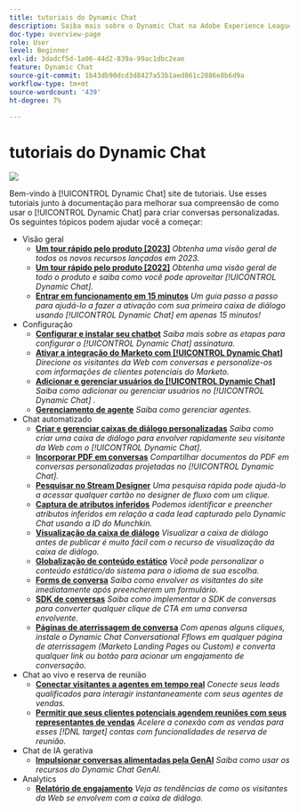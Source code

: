 ```yaml
---
title: tutoriais do Dynamic Chat
description: Saiba mais sobre o Dynamic Chat na Adobe Experience League. Use estes tutoriais junto à documentação para melhorar sua compreensão de como usar o Dynamic Chat para criar conversas personalizadas.
doc-type: overview-page
role: User
level: Beginner
exl-id: 3dadcf5d-1a06-44d2-839a-99ac1dbc2eae
feature: Dynamic Chat
source-git-commit: 1b43db90dcd3d8427a53b1aed861c2886e8b6d9a
workflow-type: tm+mt
source-wordcount: '439'
ht-degree: 7%

---
```


# tutoriais do Dynamic Chat

![](assets/dynamic-chat-header.png)

Bem-vindo à [!UICONTROL Dynamic Chat]  site de tutoriais. Use esses tutoriais junto à documentação para melhorar sua compreensão de como usar o [!UICONTROL Dynamic Chat]  para criar conversas personalizadas. Os seguintes tópicos podem ajudar você a começar:

* Visão geral
   * **[Um tour rápido pelo produto [2023]](product-tour.md)**
     *Obtenha uma visão geral de todos os novos recursos lançados em 2023.*
   * **[Um tour rápido pelo produto [2022]](product-tour.md)**
     *Obtenha uma visão geral de todo o produto e saiba como você pode aproveitar [!UICONTROL Dynamic Chat].*
   * **[Entrar em funcionamento em 15 minutos](go-live-in-15-minutes.md)**
     *Um guia passo a passo para ajudá-lo a fazer a ativação com sua primeira caixa de diálogo usando [!UICONTROL Dynamic Chat]  em apenas 15 minutos!*
* Configuração
   * **[Configurar e instalar seu chatbot](setup.md)**
     *Saiba mais sobre as etapas para configurar o [!UICONTROL Dynamic Chat]  assinatura.*
   * **[Ativar a integração do Marketo com [!UICONTROL Dynamic Chat]](marketo-integration.md)**
     *Direcione os visitantes da Web com conversas e personalize-os com informações de clientes potenciais do Marketo.*
   * **[Adicionar e gerenciar usuários do [!UICONTROL Dynamic Chat]](user-management.md)**
     *Saiba como adicionar ou gerenciar usuários no [!UICONTROL Dynamic Chat] .*
   * **[Gerenciamento de agente](agent-management.md)**
     *Saiba como gerenciar agentes.*
* Chat automatizado
   * **[Criar e gerenciar caixas de diálogo personalizadas](dialogue-management.md)**
     *Saiba como criar uma caixa de diálogo para envolver rapidamente seu visitante da Web com o [!UICONTROL Dynamic Chat].*
   * **[Incorporar PDF em conversas](document-cloud-integration.md)**
     *Compartilhar documentos do PDF em conversas personalizadas projetadas no [!UICONTROL Dynamic Chat].*
   * **[Pesquisar no Stream Designer](search-in-stream-designer.md)**
     *Uma pesquisa rápida pode ajudá-lo a acessar qualquer cartão no designer de fluxo com um clique.*
   * **[Captura de atributos inferidos](capture-inferred-attributes.md)**
     *Podemos identificar e preencher atributos inferidos em relação a cada lead capturado pelo Dynamic Chat usando a ID do Munchkin.*
   * **[Visualização da caixa de diálogo](dialogue-preview.md)**
     *Visualizar a caixa de diálogo antes de publicar é muito fácil com o recurso de visualização da caixa de diálogo.*
   * **[Globalização de conteúdo estático](globalization-of-static-content.md)**
     *Você pode personalizar o conteúdo estático/do sistema para o idioma de sua escolha.*
   * **[Forms de conversa](conversational-forms.md)**
     *Saiba como envolver os visitantes do site imediatamente após preencherem um formulário.*
   * **[SDK de conversas](conversations-sdk.md)**
     *Saiba como implementar o SDK de conversas para converter qualquer clique de CTA em uma conversa envolvente.*
   * **[Páginas de aterrissagem de conversa](conversational-landing-pages.md)**
     *Com apenas alguns cliques, instale o Dynamic Chat Conversational Fflows em qualquer página de aterrissagem (Marketo Landing Pages ou Custom) e converta qualquer link ou botão para acionar um engajamento de conversação.*
* Chat ao vivo e reserva de reunião
   * **[Conectar visitantes a agentes em tempo real](connect-visitors-to-live-agents.md)**
     *Conecte seus leads qualificados para interagir instantaneamente com seus agentes de vendas.*
   * **[Permitir que seus clientes potenciais agendem reuniões com seus representantes de vendas](meeting-booking.md)**
     *Acelere a conexão com as vendas para esses [!DNL target] contas com funcionalidades de reserva de reunião.*
* Chat de IA gerativa
   * **[Impulsionar conversas alimentadas pela GenAI](gen-ai-features.md)**
     *Saiba como usar os recursos do Dynamic Chat GenAI.*
* Analytics
   * **[Relatório de engajamento](engagement-report.md)**
     *Veja as tendências de como os visitantes da Web se envolvem com a caixa de diálogo.*
